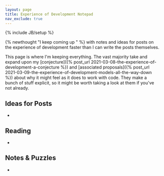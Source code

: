 ```yaml
---
layout: page
title: Experience of Development Notepad
nav_exclude: true
---
```

{% include JB/setup %}

{% newthought "I keep coming up " %} with notes and ideas for posts on the experience of development faster than I can write the posts themselves. 

This page is where I'm keeping everything.  The vast majority take and expand upon my [conjecture]({% post_url 2021-03-08-the-experience-of-development-a-conjecture %}) and [associated proposals]({% post_url 2021-03-09-the-experience-of-development-models-all-the-way-down %}) about why it might feel as it does to work with code. They make a bunch of stuff explicit, so it might be worth taking a look at them if you've not already.

## Ideas for Posts
* 

## Reading
* 

## Notes & Puzzles 
* 

